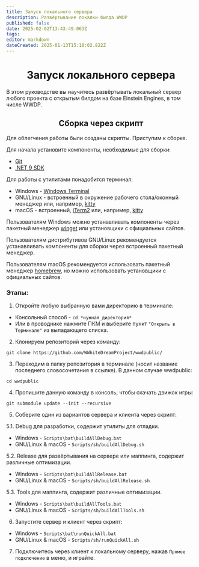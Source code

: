 ```yaml
---
title: Запуск локального сервера
description: Развёртывание локалки билда WWDP
published: false
date: 2025-02-02T13:43:49.063Z
tags: 
editor: markdown
dateCreated: 2025-01-13T15:10:02.822Z
---
```


<div class="term">
<div class="crt">
<h1><center>Запуск локального сервера</center></h1>
В этом руководстве вы научитесь развёртывать локальный сервер любого проекта с открытым билдом на базе Einstein Engines, в том числе WWDP.

<h2><center>Cборка через скрипт</center></h2>
Для облегчения работы были созданы скрипты. Приступим к сборке.

Для начала установите компоненты, необходимые для сборки:
- [Git](https://git-scm.com/downloads)
- [.NET 9 SDK](https://dotnet.microsoft.com/en-us/download/dotnet/9.0)

Для работы с утилитами понадобится терминал:
- Windows - [Windows Terminal](https://learn.microsoft.com/ru-ru/windows/terminal/)
- GNU/Linux - встроенный в окружение рабочего стола/оконный менеджер или, например, [kitty](https://sw.kovidgoyal.net/kitty/)
- macOS - встроенный, [iTerm2](https://iterm2.com/) или, например, [kitty](https://sw.kovidgoyal.net/kitty/)
<p>Пользователям Windows можно устанавливать компоненты через пакетный менеджер <a href="https://learn.microsoft.com/ru-ru/windows/package-manager/winget/">winget</a> или установщики с официальных сайтов.</p> 
<p>Пользователям дистрибутивов GNU/Linux рекомендуется устанавливать компоненты для сборки через встроенный пакетный менеджер.</p>
<p>Пользователям macOS рекомендуется использовать пакетный менеджер <a href="https://brew.sh/">homebrew</a>, но можно использовать установщики с официальных сайтов.</p>
<h3>Этапы:</h3>

1. Откройте любую выбранную вами директорию в терминале:
  - Консольный способ - ```cd *нужная_директория*```
- Или в проводнике нажмите ПКМ и выберите пункт ```"Открыть в Терминале"``` из выпадающего списка.

2. Клонируем репозиторий через команду:
```
git clone https://github.com/WWhiteDreamProject/wwdpublic/
```

3. Переходим в папку репозитория в терминале (носит название последнего словосочетания в ссылке). В данном случае wwdpublic:
```
cd wwdpublic
```

4. Пропишите данную команду в консоль, чтобы скачать движок игры:
```
git submodule update --init --recursive
```

5. Соберите один из вариантов сервера и клиента через скрипт:

5.1. Debug для разработки, содержит утилиты для отладки.
- Windows - ```Scripts\bat\buildAllDebug.bat```
- GNU/Linux & macOS - ```Scripts/sh/buildAllDebug.sh```

5.2. Release для развёртывания на сервере или маппинга, содержит различные оптимизации.
- Windows - ```Scripts\bat\buildAllRelease.bat```
- GNU/Linux & macOS - ```Scripts/sh/buildAllRelease.sh```

5.3. Tools для маппинга, содержит различные оптимизации.
- Windows - ```Scripts\bat\buildAllTools.bat```
- GNU/Linux & macOS - ```Scripts/sh/buildAllTools.sh```

6. Запустите сервер и клиент через скрипт:

- Windows - ```Scripts\bat\runQuickAll.bat```
- GNU/Linux & macOS - ```Scripts/sh/runQuickAll.sh```

7. Подключитесь через клиент к локальному серверу, нажав ```Прямое подключение``` в меню, и играйте.
</div>
</div>